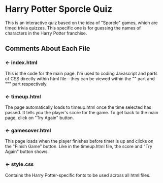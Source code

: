Harry Potter Sporcle Quiz
=================

This is an interactive quiz based on the idea of "Sporcle" games, which are timed trivia quizzes. 
This specific one is for guessing the names of characters in the Harry Potter franchise. 

Comments About Each File
------------

### ← index.html

This is the code for the main page. I'm used to coding Javascript and parts of CSS directly within html file—they can be viewed within 
the "<script></script>" part and ""<style></style>" part respectively. 

### ← timeup.html

The page automatically loads to timeup.html once the time selected has passed. It tells you the player's score for the game. 
To get back to the main page, click on "Try Again" button.

### ← gamesover.html

This page loads when the player finishes before timer is up and clicks on the "Finish Game" button. Like in the timeup.html file, 
the score and "Try Again" button shows. 

### ← style.css

Contains the Harry Potter-specific fonts to be used across all html files.
